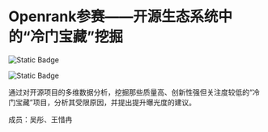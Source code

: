 # Openrank参赛——开源生态系统中的“冷门宝藏”挖掘

![Static Badge](https://img.shields.io/badge/Data-OpenDigger-blue)

![Static Badge](https://img.shields.io/badge/https%3A%2F%2Fgithub.com%2FX-lab2017%2Fopen-digger)



通过对开源项目的多维数据分析，挖掘那些质量高、创新性强但关注度较低的“冷门宝藏”项目，分析其受限原因，并提出提升曝光度的建议。

成员：吴彤、王惜冉
